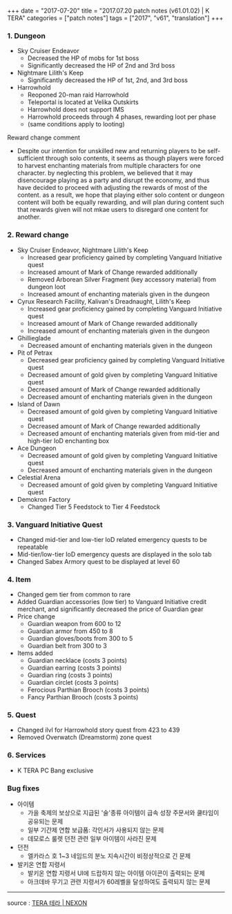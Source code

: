 +++
date = "2017-07-20"
title = "2017.07.20 patch notes (v61.01.02) | K TERA"
categories = ["patch notes"]
tags = ["2017", "v61", "translation"]
+++

### 1. Dungeon
- Sky Cruiser Endeavor
  - Decreased the HP of mobs for 1st boss
  - Significantly decreased the HP of 2nd and 3rd boss
- Nightmare Lilith's Keep
  - Significantly decreased the HP of 1st, 2nd, and 3rd boss
- Harrowhold
  - Reoponed 20-man raid Harrowhold
  - Teleportal is located at Velika Outskirts
  - Harrowhold does not support IMS
  - Harrowhold proceeds through 4 phases, rewarding loot per phase
  - (same conditions apply to looting)

Reward change comment
- Despite our intention for unskilled new and returning players to be self-sufficient through solo contents, it seems as though players were forced to harvest enchanting materials from multiple characters for one character. by neglecting this problem, we believed that it may disencourage playing as a party and disrupt the economy, and thus have decided to proceed with adjusting the rewards of most of the content. as a result, we hope that playing either solo content or dungeon content will both be equally rewarding, and will plan during content such that rewards given will not mkae users to disregard one content for another.

### 2. Reward change
- Sky Cruiser Endeavor, Nightmare Lilith's Keep
  - Increased gear proficiency gained by completing Vanguard Initiative quest
  - Increased amount of Mark of Change rewarded additionally
  - Removed Arborean Silver Fragment (key accessory material) from dungeon loot
  - Increased amount of enchanting materials given in the dungeon
- Cyrux Research Facility, Kalivan's Dreadnaught, Lilith's Keep
  - Increased gear proficiency gained by completing Vanguard Initiative quest
  - Increased amount of Mark of Change rewarded additionally
  - Increased amount of enchanting materials given in the dungeon
- Ghillieglade
  - Decreased amount of enchanting materials given in the dungeon
- Pit of Petrax
  - Decreased gear proficiency gained by completing Vanguard Initiative quest
  - Decreased amount of gold given by completing Vanguard Initiative quest
  - Decreased amount of Mark of Change rewarded additionally
  - Decreased amount of enchanting materials given in the dungeon
- Island of Dawn
  - Decreased amount of gold given by completing Vanguard Initiative quest
  - Decreased amount of Mark of Change rewarded additionally
  - Decreased amount of enchanting materials given from mid-tier and high-tier IoD enchanting box
- Ace Dungeon
  - Decreased amount of gold given by completing Vanguard Initiative quest
  - Decreased amount of enchanting materials given in the dungeon
- Celestial Arena
  - Decreased amount of gold given by completing Vanguard Initiative quest
- Demokron Factory
  - Changed Tier 5 Feedstock to Tier 4 Feedstock

### 3. Vanguard Initiative Quest
- Changed mid-tier and low-tier IoD related emergency quests to be repeatable
- Mid-tier/low-tier IoD emergency quests are displayed in the solo tab
- Changed Sabex Armory quest to be displayed at level 60

### 4. Item
- Changed gem tier from common to rare
- Added Guardian accessories (low tier) to Vanguard Initiative credit merchant, and significantly decreased the price of Guardian gear
- Price change
  - Guardian weapon from 600 to 12
  - Guardian armor from 450 to 8
  - Guardian gloves/boots from 300 to 5
  - Guardian belt from 300 to 3
- Items added
  - Guardian necklace (costs 3 points)
  - Guardian earring (costs 3 points)
  - Guardian ring (costs 3 points)
  - Guardian circlet (costs 3 points)
  - Ferocious Parthian Brooch (costs 3 points)
  - Fancy Parthian  Brooch (costs 3 points)

### 5. Quest
- Changed ilvl for Harrowhold story quest from 423 to 439
- Removed Overwatch (Dreamstorm) zone quest

### 6. Services
- K TERA PC Bang exclusive

### Bug fixes
- 아이템
  - 가을 축제의 보상으로 지급된 '술'종류 아이템이 급속 성장 주문서와 쿨타임이 공유되는 문제
  - 일부 기간제 연합 보급품: 각인서가 사용되지 않는 문제
  - 데모로스 룰렛 던전 관련 일부 아이템이 사라진 문제
- 던전
  - 엘카라스 호 1~3 네임드의 분노 지속시간이 비정상적으로 긴 문제
- 발키온 연합 지령서
  - 발키온 연합 지령서 UI에 드랍하지 않는 아이템 아이콘이 출력되는 문제
  - 아크데바 무기고 관련 지령서가 60레벨을 달성하여도 출력되지 않는 문제

----

source : [TERA 테라 | NEXON](http://tera.nexon.com/news/update/view.aspx?n4articlesn=288)
